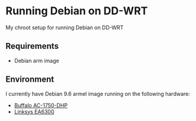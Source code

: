 # Running Debian on DD-WRT
My chroot setup for running Debian on DD-WRT

## Requirements
* Debian arm image

## Environment
I currently have Debian 9.6 armel image running on the following hardware:
* [Buffalo AC-1750-DHP](https://www.amazon.com/Buffalo-AirStation-Extreme-Wireless-WZR-1750DHP/dp/B00D69747O)
* [Linksys EA6300](https://www.linksys.com/us/support-product?pid=01t80000003KTikAAG)